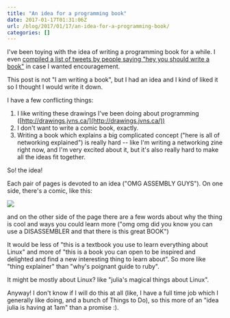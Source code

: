 ```yaml
---
title: "An idea for a programming book"
date: 2017-01-17T01:31:06Z
url: /blog/2017/01/17/an-idea-for-a-programming-book/
categories: []
---
```


I've been toying with the idea of writing a programming book for a
while. I even [compiled a list of tweets by people saying "hey you should write a book"](https://storify.com/jvns/people-who-would-like-me-to-write-a-book)
in case I wanted encouragement.

This post is not "I am writing a book", but I had an idea and I kind of
liked it so I thought I would write it down.

I have a few conflicting things:

1. I like writing these drawings I've been doing about programming ([http://drawings.jvns.ca/](http://drawings.jvns.ca/))
1. I don't want to write a comic book, exactly.
1. Writing a book which explains a big complicated concept ("here is all
   of networking explained") is really hard -- like I'm writing a
   networking zine right now, and I'm very excited about it, but it's
   also really hard to make all the ideas fit together.

So! the idea!

Each pair of pages is devoted to an idea ("OMG ASSEMBLY GUYS"). 
On one side, there's a comic, like this:

<img src="https://drawings.jvns.ca/drawings/assembly.png">

and on the other side of the page there are a few words about why the
thing is cool and ways you could learn more ("omg omg did you know you
can use a DISASSEMBLER and that there is this great BOOK")

It would be less of "this is a textbook you use to learn everything
about Linux" and more of "this is a book you can open to be inspired and
delighted and find a new interesting thing to learn about". So more like
"thing explainer" than "why's poignant guide to ruby".

It might be mostly about Linux? like "julia's magical things about Linux".

Anyway! I don't know if I will do this at all (like, I have a full time
job which I generally like doing, and a bunch of Things to Do), so this
more of an "idea julia is having at 1am" than a promise :).
